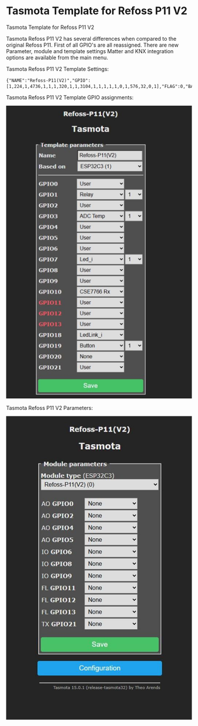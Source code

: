 # Tasmota Template for Refoss P11 V2
Tasmota Template for Refoss P11 V2

Tasmota Refoss P11 V2 has several differences when compared to the original Refoss P11. First of all GPIO's are all reassigned. There are new Parameter, module and template settings Matter and KNX integration options are available from the main menu. 

Tasmota Refoss P11 V2 Template Settings:

````
{"NAME":"Refoss-P11(V2)","GPIO":[1,224,1,4736,1,1,1,320,1,1,3104,1,1,1,1,1,0,1,576,32,0,1],"FLAG":0,"BASE":1}
````

Tasmota Refoss P11 V2 Template GPIO assignments:

![Refoss P11 V2 Template GPIO assignments ](Images/Tasmota-Refoss-P11V2-Template.jpg)

Tasmota Refoss P11 V2 Parameters:

![Refoss P11 V2 Parameters](Images/Tasmota-Refoss-P11V2-Parameters.jpg)



